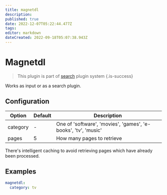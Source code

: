 ```yaml
---
title: magnetdl
description: 
published: true
date: 2022-12-07T05:22:44.477Z
tags: 
editor: markdown
dateCreated: 2022-09-18T05:07:38.943Z
---
```


# Magnetdl

> This plugin is part of [search](/Plugins/Searches) plugin system
{.is-success}

Works as input or as a search plugin.

## Configuration

| Option | Default | Description |
| --- | --- | --- |
| category | - | One of 'software', 'movies', 'games', 'e-books', 'tv', 'music' |
| pages | 5 | How many pages to retrieve

There's intelligent caching to avoid retrieving pages which have already been processed.

## Examples

```yaml
magnetdl:
  category: tv
```